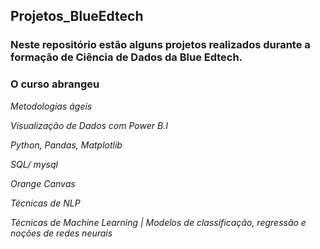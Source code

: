 ## Projetos_BlueEdtech

### Neste repositório estão alguns projetos realizados durante a formação de Ciência de Dados da Blue Edtech.

### O curso abrangeu

_Metodologias ágeis_

_Visualização de Dados com Power B.I_

_Python, Pandas, Matplotlib_

_SQL/ mysql_

_Orange Canvas_

_Técnicas de NLP_

_Técnicas de Machine Learning | Modelos de classificação, regressão e noções de redes neurais_
